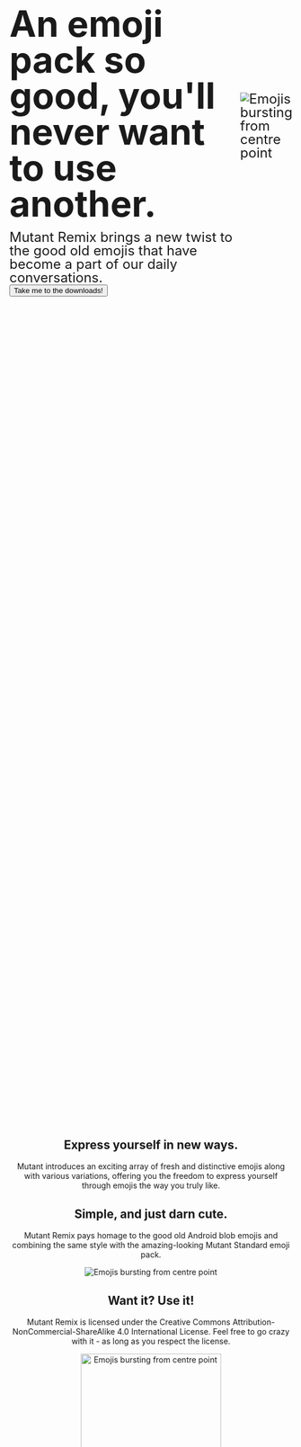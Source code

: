 <style>
	body {
		text-align: center;
	}

	#hero {
		height: 80dvh;
		font-size: 1.5rem;
		line-height: 1.5rem;
		display: flex;
		align-items: center;
		text-align: left;
        margin-bottom: 5dvh;
        justify-content: center;
	}

	#herotext {
		display: block;
		max-width: 60vw;
	}

	#herotext h1 {
		font-size: 4rem;
		line-height: 4rem;
        margin-bottom: 1rem;
	}

	#bubble {
		background: var(--orange);
		border-radius: 35px;
		padding: 20px 65px;
	}
    
    #lists {
        display: flex;
		text-align: left;
        padding: 0 3rem;
    }

    li {
        list-style-position: initial;
    }
    
    #dos {
        list-style-image: url("/assets/green_tick.svg");
    }
    
    #donts {
        list-style-image: url("/assets/red_cross.svg");
    }

    @media (max-width: 900px) {
    #lists {
        flex-direction: column;
    }
	#hero {
        flex-direction: column-reverse;
		text-align: center;
    }

    #herotext {
        max-width: 100%
    }

    }
</style>

<div id="landing">
	<div id="hero">
		<div id="herotext">
			<h1>An emoji pack so good, you'll never want to use another.</h1>
			Mutant Remix brings a new twist to the good old emojis that have become a part of our daily conversations.</br>
            <button class="pushable" onclick="location.href='https://github.com/mutant-remix/mutant-remix/releases'">
                <span class="edge" style="background: var(--dark_orange);"></span>
                <span class="front" style="background: var(--orange);">
                Take me to the downloads!
                </span>
            </button>
		</div>
		<div id="heroimage">
			<img src="assets/Emoji_Hero.svg" alt="Emojis bursting from centre point">
		</div>
	</div>

## Express yourself in new ways.
Mutant introduces an exciting array of fresh and distinctive emojis along with various variations, offering you the
	freedom to express yourself through emojis the way you truly like.

## Simple, and just darn cute.
Mutant Remix pays homage to the good old Android blob emojis and combining the same style with the amazing-looking Mutant Standard emoji pack.

<img style="margin-left: auto; margin-right: auto;" src="assets/Emoji_Formula.svg"
		alt="Emojis bursting from centre point">

## Want it? Use it!
Mutant Remix is licensed under the Creative Commons Attribution-NonCommercial-ShareAlike 4.0 International License. Feel free to go crazy with it - as long as you respect the license.

<img style="width: 250px; margin-left: auto; margin-right: auto;" src="assets/Copyright.svg"
		alt="Emojis bursting from centre point">

## So, what am I allowed to do with it?
Here are a few ground rules regarding how you can use the emoji pack:

<div id="lists">
	<ul id="dos">
		<li>
			<h3>Share the emoji pack with your friends!</h3>
			<p>Share the love, share the mutants. Copy and redistribute Mutant Remix as you see fit, embracing the spirit of collaboration and creativity.</p>
		</li>
		<li>
			<h3>Make your own! (add attribution!)</h3>
			<p>You’re free to remix, transform or build upon the Mutant Remix or Mutant Standard emoji pack, as long as you follow the original Creative Commons license.</p>
		</li>
	</ul>
	<ul id="donts">
		<li>
			<h3>Use it for any commercial purposes.</h3>
			<p>You’re not allowed to sell the entirety or parts of the emoji pack or restrict anyone from using it behind a paywall.</p>
		</li>
		<li>
			<h3>Redistribute with the same license.</h3>
			<p>Mutant, and Mutant Remix by extension, are both licensed under the Creative Commons Attribution-NonCommercial-ShareAlike 4.0 International License.</p>
		</li>
	</ul>

</div>

<div id="bubble">

## #SaveTheBlobs
Help us to save these cute blobs! By using the Mutant Remix emoji pack, you’re not only supporting open-sourceprojects like ours, but are also helping us keep our blobby friends alive. Thank you!

</div>
</div>
